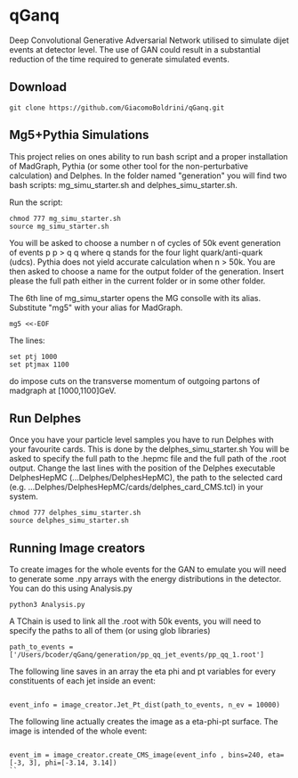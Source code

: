 # qGanq
Deep Convolutional Generative Adversarial Network utilised to simulate dijet events at detector level. The use of GAN could result in a substantial reduction of the time required to generate simulated events.

## Download
```
git clone https://github.com/GiacomoBoldrini/qGanq.git
```

## Mg5+Pythia Simulations
This project relies on ones ability to run bash script and a proper installation of MadGraph, Pythia (or some other tool for the non-perturbative calculation) and Delphes.
In the folder named "generation" you will find two bash scripts: mg_simu_starter.sh and delphes_simu_starter.sh.

Run the script:
```
chmod 777 mg_simu_starter.sh 
source mg_simu_starter.sh 
```


You will be asked to choose a number n of cycles of 50k event generation of events p p > q q where q stands for the four light quark/anti-quark (udcs). Pythia does not yield accurate calculation when n > 50k.
You are then asked to choose a name for the output folder of the generation. Insert please the full path either in the current folder or in some other folder.

The 6th line of mg_simu_starter opens the MG consolle with its alias. Substitute "mg5" with your alias for MadGraph.
```
mg5 <<-EOF
```

The lines:
```
set ptj 1000
set ptjmax 1100
```

do impose cuts on the transverse momentum of outgoing partons of madgraph at [1000,1100]GeV.

## Run Delphes

Once you have your particle level samples you have to run Delphes with your favourite cards. This is done by the delphes_simu_starter.sh
You will be asked to specify the full path to the .hepmc file and the full path of the .root output.
Change the last lines with the position of the Delphes executable DelphesHepMC (...Delphes/DelphesHepMC), the path to the selected card (e.g. ...Delphes/DelphesHepMC/cards/delphes_card_CMS.tcl) in your system.

```
chmod 777 delphes_simu_starter.sh
source delphes_simu_starter.sh
```

## Running Image creators

To create images for the whole events for the GAN to emulate you will need to generate some .npy arrays with the energy distributions in the detector. You can do this using Analysis.py 
```
python3 Analysis.py

```


A TChain is used to link all the .root with 50k events, you will need to specify the paths to all of them (or using glob libraries)

```
path_to_events = ['/Users/bcoder/qGanq/generation/pp_qq_jet_events/pp_qq_1.root']
```

The following line saves in an array the eta phi and pt variables for every constituents of each jet inside an event:
```

event_info = image_creator.Jet_Pt_dist(path_to_events, n_ev = 10000)
```


The following line actually creates the image as a eta-phi-pt surface. The image is intended of the whole event:
```

event_im = image_creator.create_CMS_image(event_info , bins=240, eta=[-3, 3], phi=[-3.14, 3.14])
``
